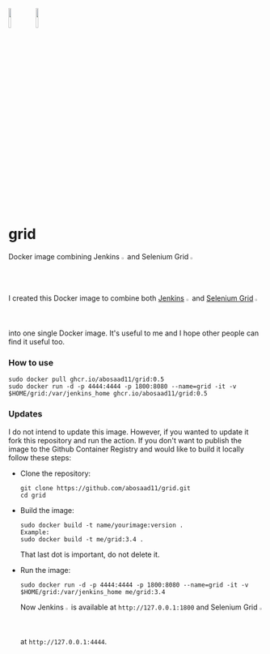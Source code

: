 
<p float="left">
  <img src="https://avatars.githubusercontent.com/u/107424" width="10%" />
  <img src="https://avatars.githubusercontent.com/u/983927" width="10%" />
</p>


#  grid
Docker image combining Jenkins  <img src="https://avatars.githubusercontent.com/u/107424" width="1.5%" /> and Selenium Grid  <img src="https://avatars.githubusercontent.com/u/983927" width="1.5%" />

I created this Docker image to combine both [Jenkins](https://github.com/jenkinsci/jenkins) <img src="https://avatars.githubusercontent.com/u/107424" width="1.5%" /> and [Selenium Grid](https://github.com/SeleniumHQ/docker-selenium)  <img src="https://avatars.githubusercontent.com/u/983927" width="1.5%" /> into one single Docker image. It's useful to me and I hope other people can find it useful too.

### How to use
```
sudo docker pull ghcr.io/abosaad11/grid:0.5
sudo docker run -d -p 4444:4444 -p 1800:8080 --name=grid -it -v $HOME/grid:/var/jenkins_home ghcr.io/abosaad11/grid:0.5
```

### Updates
I do not intend to update this image. However, if you wanted to update it fork this repository and run the action. If you don't want to publish the image to the Github Container Registry and would like to build it locally follow these steps:
- Clone the repository:
  ```
  git clone https://github.com/abosaad11/grid.git
  cd grid
  ```
  
- Build the image:
  ```
  sudo docker build -t name/yourimage:version .
  Example:
  sudo docker build -t me/grid:3.4 .
  ```
  That last dot is important, do not delete it.

- Run the image:
  ```
  sudo docker run -d -p 4444:4444 -p 1800:8080 --name=grid -it -v $HOME/grid:/var/jenkins_home me/grid:3.4
  ```
  Now Jenkins <img src="https://avatars.githubusercontent.com/u/107424" width="1.5%" /> is available at `http://127.0.0.1:1800` and Selenium Grid  <img src="https://avatars.githubusercontent.com/u/983927" width="1.5%" /> at `http://127.0.0.1:4444`.
